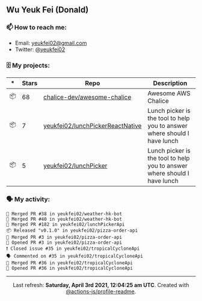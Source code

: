 ## Wu Yeuk Fei (Donald)

### 📫 How to reach me:

- Email: [yeukfei02@gmail.com](yeukfei02@gmail.com)
- Twitter: [@yeukfei02](https://twitter.com/yeukfei02)

### 🗄 My projects:

|*|Stars|Repo|Description|
|---|---|---|---|
| 📦 | 68 | [chalice-dev/awesome-chalice](https://github.com/chalice-dev/awesome-chalice) | Awesome AWS Chalice |
| 📦 | 7 | [yeukfei02/lunchPickerReactNative](https://github.com/yeukfei02/lunchPickerReactNative) | Lunch picker is the tool to help you to answer where should I have lunch |
| 📦 | 5 | [yeukfei02/lunchPicker](https://github.com/yeukfei02/lunchPicker) | Lunch picker is the tool to help you to answer where should I have lunch |

### 🗣 My activity:

```
🎉 Merged PR #38 in yeukfei02/weather-hk-bot
🎉 Merged PR #40 in yeukfei02/weather-hk-bot
🎉 Merged PR #182 in yeukfei02/lunchPickerApi
📦 Released "v0.1.0" in yeukfei02/pizza-order-api
🎉 Merged PR #3 in yeukfei02/pizza-order-api
💪 Opened PR #3 in yeukfei02/pizza-order-api
❗️ Closed issue #35 in yeukfei02/tropicalCycloneApi
🗣 Commented on #35 in yeukfei02/tropicalCycloneApi
🎉 Merged PR #36 in yeukfei02/tropicalCycloneApi
💪 Opened PR #36 in yeukfei02/tropicalCycloneApi
```

<!-- <img src="https://github-readme-stats.vercel.app/api?username=yeukfei02&show_icons=true&count_private=true&theme=radical" />

<img src="https://github-readme-stats.vercel.app/api/top-langs/?username=yeukfei02&theme=radical" /> -->

---

<p align="center">Last refresh: <b>Saturday, April 3rd 2021, 12:04:25 am UTC</b>. Created with <a href=https://github.com/marketplace/actions/profile-readme>@actions-js/profile-readme</a>.</p>
